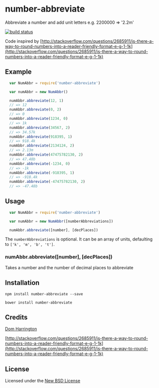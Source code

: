 # number-abbreviate

Abbreviate a number and add unit letters e.g. 2200000 => '2.2m'

[![build status](https://secure.travis-ci.org/domharrington/js-number-abbreviate.png)](http://travis-ci.org/domharrington/js-number-abbreviate)

Code inspired by [http://stackoverflow.com/questions/2685911/is-there-a-way-to-round-numbers-into-a-reader-friendly-format-e-g-1-1k](http://stackoverflow.com/questions/2685911/is-there-a-way-to-round-numbers-into-a-reader-friendly-format-e-g-1-1k)

## Example
``` js
  var NumAbbr = require('number-abbreviate')

  var numAbbr = new NumAbbr()

  numAbbr.abbreviate(12, 1)
  // => 12
  numAbbr.abbreviate(0, 2)
  // => 0
  numAbbr.abbreviate(1234, 0)
  // => 1k
  numAbbr.abbreviate(34567, 2)
  // => 34.57k
  numAbbr.abbreviate(918395, 1)
  // => 918.4k
  numAbbr.abbreviate(2134124, 2)
  // => 2.13m
  numAbbr.abbreviate(47475782130, 2)
  // => 47.48b
  numAbbr.abbreviate(-1234, 0)
  // => -1k
  numAbbr.abbreviate(-918395, 1)
  // => -918.4k
  numAbbr.abbreviate(-47475782130, 2)
  // => -47.48b
```

## Usage
``` js
  var NumAbbr = require('number-abbreviate')

  var numAbbr = new NumAbbr([numberAbbreviations])

  numAbbr.abbreviate([number], [decPlaces])
```

The `numberAbbreviations` is optional. It can be an array of units, defaulting to `['k', 'm', 'b', 't']`.

### numAbbr.abbreviate([number], [decPlaces])

Takes a number and the number of decimal places to abbreviate

## Installation

    npm install number-abbreviate --save

    bower install number-abbreviate

## Credits
[Dom Harrington](https://twitter.com/domharrington)

[http://stackoverflow.com/questions/2685911/is-there-a-way-to-round-numbers-into-a-reader-friendly-format-e-g-1-1k](http://stackoverflow.com/questions/2685911/is-there-a-way-to-round-numbers-into-a-reader-friendly-format-e-g-1-1k)

## License
Licensed under the [New BSD License](http://opensource.org/licenses/bsd-license.php)
